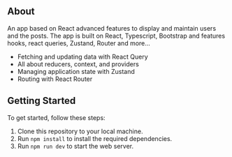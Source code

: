 ## About

An app based on React advanced features to display and maintain users and the posts.
The app is built on React, Typescript, Bootstrap and features hooks, react queries, Zustand, Router and more...

- Fetching and updating data with React Query
- All about reducers, context, and providers
- Managing application state with Zustand
- Routing with React Router

## Getting Started

To get started, follow these steps:

1. Clone this repository to your local machine.
2. Run `npm install` to install the required dependencies.
3. Run `npm run dev` to start the web server.
